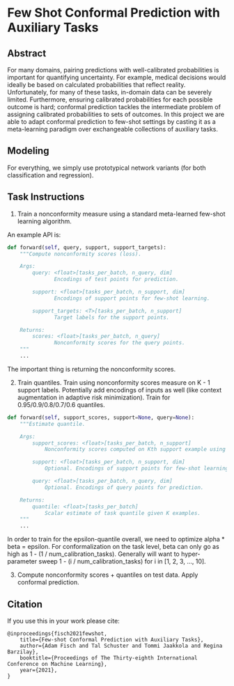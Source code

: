 # Few Shot Conformal Prediction with Auxiliary Tasks

## Abstract

For many domains, pairing predictions with well-calibrated probabilities is important for quantifying uncertainty. For example, medical decisions would ideally be based on calculated probabilities that reflect reality. Unfortunately, for many of these tasks, in-domain data can be severely limited. Furthermore, ensuring calibrated probabilities for each possible outcome is hard; conformal prediction tackles the intermediate problem of assigning calibrated probabilities to sets of outcomes. In this project we are able to adapt conformal prediction to few-shot settings by casting it as a meta-learning paradigm over exchangeable collections of auxiliary tasks.


## Modeling

For everything, we simply use prototypical network variants (for both classification and regression).

## Task Instructions

1. Train a nonconformity measure using a standard meta-learned few-shot learning algorithm.

An example API is:

```python
def forward(self, query, support, support_targets):
    """Compute nonconformity scores (loss).

    Args:
        query: <float>[tasks_per_batch, n_query, dim]
               Encodings of test points for prediction.

        support: <float>[tasks_per_batch, n_support, dim]
               Encodings of support points for few-shot learning.

        support_targets: <T>[tasks_per_batch, n_support]
               Target labels for the support points.

    Returns:
        scores: <float>[tasks_per_batch, n_query]
               Nonconformity scores for the query points.
    """
    ...
```

The important thing is returning the nonconformity scores.

2. Train quantiles. Train using nonconformity scores measure on K - 1 support labels. Potentially add encodings of inputs as well (like context augmentation in adaptive risk minimization). Train for 0.95/0.9/0.8/0.7/0.6 quantiles.

```python
def forward(self, support_scores, support=None, query=None):
    """Estimate quantile.

    Args:
        support_scores: <float>[tasks_per_batch, n_support]
            Nonconformity scores computed on Kth support example using the other K-1 examples.

        support: <float>[tasks_per_batch, n_support, dim]
            Optional. Encodings of support points for few-shot learning.

        query: <float>[tasks_per_batch, n_query, dim]
            Optional. Encodings of query points for prediction.

    Returns:
        quantile: <float>[tasks_per_batch]
            Scalar estimate of task quantile given K examples.
    """
    ...
```

In order to train for the epsilon-quantile overall, we need to optimize alpha * beta = epsilon. For conformalization on the task level, beta can only go as high as 1 - (1 / num_calibration_tasks). Generally will want to hyper-parameter sweep 1 - (i / num_calibration_tasks) for i in [1, 2, 3, ..., 10].

3. Compute nonconformity scores + quantiles on test data. Apply conformal prediction.


## Citation

If you use this in your work please cite:

```
@inproceedings{fisch2021fewshot,
    title={Few-shot Conformal Prediction with Auxiliary Tasks},
    author={Adam Fisch and Tal Schuster and Tommi Jaakkola and Regina Barzilay},
    booktitle={Proceedings of The Thirty-eighth International Conference on Machine Learning},
    year={2021},
}
```
    
